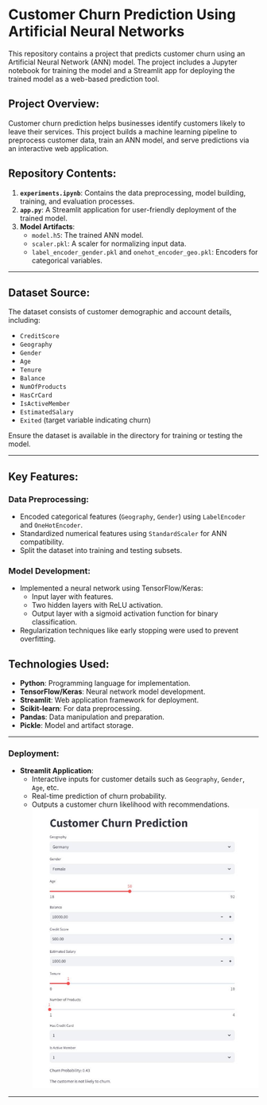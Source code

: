 # Customer Churn Prediction Using Artificial Neural Networks

This repository contains a project that predicts customer churn using an Artificial Neural Network (ANN) model. The project includes a Jupyter notebook for training the model and a Streamlit app for deploying the trained model as a web-based prediction tool.

## Project Overview:
Customer churn prediction helps businesses identify customers likely to leave their services. This project builds a machine learning pipeline to preprocess customer data, train an ANN model, and serve predictions via an interactive web application.

## Repository Contents:
1. **`experiments.ipynb`**: Contains the data preprocessing, model building, training, and evaluation processes.
2. **`app.py`**: A Streamlit application for user-friendly deployment of the trained model.
3. **Model Artifacts**:
   - `model.h5`: The trained ANN model.
   - `scaler.pkl`: A scaler for normalizing input data.
   - `label_encoder_gender.pkl` and `onehot_encoder_geo.pkl`: Encoders for categorical variables.

---

## Dataset Source:
The dataset consists of customer demographic and account details, including:
- `CreditScore`
- `Geography`
- `Gender`
- `Age`
- `Tenure`
- `Balance`
- `NumOfProducts`
- `HasCrCard`
- `IsActiveMember`
- `EstimatedSalary`
- `Exited` (target variable indicating churn)

Ensure the dataset is available in the directory for training or testing the model.

---

## Key Features:
### Data Preprocessing:
- Encoded categorical features (`Geography`, `Gender`) using `LabelEncoder` and `OneHotEncoder`.
- Standardized numerical features using `StandardScaler` for ANN compatibility.
- Split the dataset into training and testing subsets.

### Model Development:
- Implemented a neural network using TensorFlow/Keras:
  - Input layer with features.
  - Two hidden layers with ReLU activation.
  - Output layer with a sigmoid activation function for binary classification.
- Regularization techniques like early stopping were used to prevent overfitting.

## Technologies Used:
- **Python**: Programming language for implementation.
- **TensorFlow/Keras**: Neural network model development.
- **Streamlit**: Web application framework for deployment.
- **Scikit-learn**: For data preprocessing.
- **Pandas**: Data manipulation and preparation.
- **Pickle**: Model and artifact storage.

---

### Deployment:
- **Streamlit Application**:
  - Interactive inputs for customer details such as `Geography`, `Gender`, `Age`, etc.
  - Real-time prediction of churn probability.
  - Outputs a customer churn likelihood with recommendations.
![Output](https://github.com/AashishSaini16/Implementation-of-ANN-Classification/blob/main/app.JPG)
---
